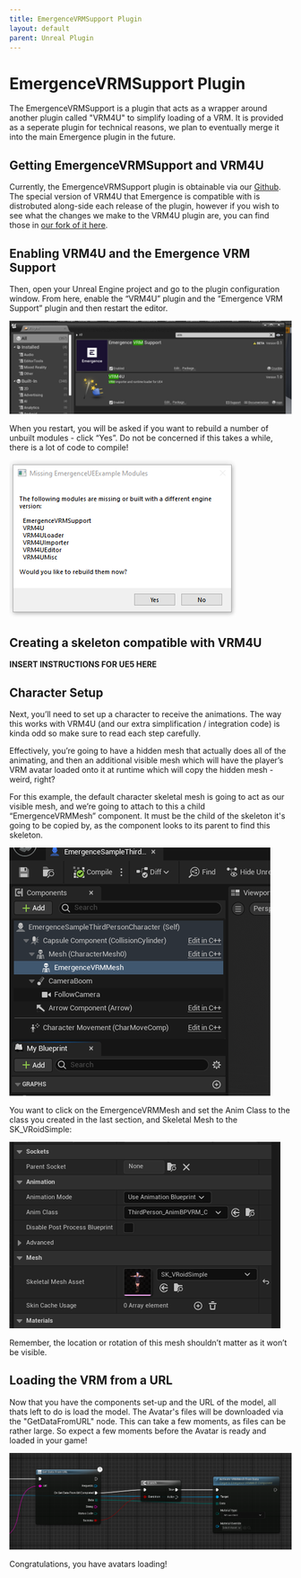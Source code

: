 ```yaml
---
title: EmergenceVRMSupport Plugin
layout: default
parent: Unreal Plugin
---
```


# EmergenceVRMSupport Plugin

The EmergenceVRMSupport is a plugin that acts as a wrapper around another plugin called "VRM4U" to simplify loading of a VRM. It is provided as a seperate plugin for technical reasons, we plan to eventually merge it into the main Emergence plugin in the future.

## Getting EmergenceVRMSupport and VRM4U

Currently, the EmergenceVRMSupport plugin is obtainable via our [Github](https://github.com/CrucibleNetworksLtd/EmergenceSDKUnreal/releases). The special version of VRM4U that Emergence is compatible with is distrobuted along-side each release of the plugin, however if you wish to see what the changes we make to the VRM4U plugin are, you can find those in [our fork of it here](https://github.com/CrucibleNetworksLtd/VRM4U).

## Enabling VRM4U and the Emergence VRM Support

Then, open your Unreal Engine project and go to the plugin configuration window. From here, enable the “VRM4U” plugin and the “Emergence VRM Support” plugin and then restart the editor.

![](EnablingPlugins.PNG)

When you restart, you will be asked if you want to rebuild a number of unbuilt modules - click “Yes”. Do not be concerned if this takes a while, there is a lot of code to compile!

![](MissingModules.PNG)

## Creating a skeleton compatible with VRM4U

**INSERT INSTRUCTIONS FOR UE5 HERE**

## Character Setup

Next, you’ll need to set up a character to receive the animations. The way this works with VRM4U (and our extra simplification / integration code) is kinda odd so make sure to read each step carefully.

Effectively, you’re going to have a hidden mesh that actually does all of the animating, and then an additional visible mesh which will have the player’s VRM avatar loaded onto it at runtime which will copy the hidden mesh - weird, right?

For this example, the default character skeletal mesh is going to act as our visible mesh, and we’re going to attach to this a child “EmergenceVRMMesh” component. It must be the child of the skeleton it's going to be copied by, as the component looks to its parent to find this skeleton.

![](CharacterSetup.PNG)

You want to click on the EmergenceVRMMesh and set the Anim Class to the class you created in the last section, and Skeletal Mesh to the SK_VRoidSimple:

![](CharacterSetup2.PNG)

Remember, the location or rotation of this mesh shouldn’t matter as it won’t be visible.

## Loading the VRM from a URL

Now that you have the components set-up and the URL of the model, all thats left to do is load the model. The Avatar's files will be downloaded via the "GetDataFromURL" node. This can take a few moments, as files can be rather large. So expect a few moments before the Avatar is ready and loaded in your game!

![](LoadingFromURL.PNG)

Congratulations, you have avatars loading!